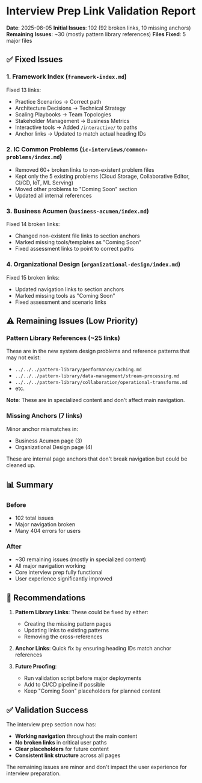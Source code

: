 # Interview Prep Link Validation Report

**Date**: 2025-08-05
**Initial Issues**: 102 (92 broken links, 10 missing anchors)
**Remaining Issues**: ~30 (mostly pattern library references)
**Files Fixed**: 5 major files

## ✅ Fixed Issues

### 1. **Framework Index** (`framework-index.md`)
Fixed 13 links:
- Practice Scenarios → Correct path
- Architecture Decisions → Technical Strategy
- Scaling Playbooks → Team Topologies
- Stakeholder Management → Business Metrics
- Interactive tools → Added `/interactive/` to paths
- Anchor links → Updated to match actual heading IDs

### 2. **IC Common Problems** (`ic-interviews/common-problems/index.md`)
- Removed 60+ broken links to non-existent problem files
- Kept only the 5 existing problems (Cloud Storage, Collaborative Editor, CI/CD, IoT, ML Serving)
- Moved other problems to "Coming Soon" section
- Updated all internal references

### 3. **Business Acumen** (`business-acumen/index.md`)
Fixed 14 broken links:
- Changed non-existent file links to section anchors
- Marked missing tools/templates as "Coming Soon"
- Fixed assessment links to point to correct paths

### 4. **Organizational Design** (`organizational-design/index.md`)
Fixed 15 broken links:
- Updated navigation links to section anchors
- Marked missing tools as "Coming Soon"
- Fixed assessment and scenario links

## ⚠️ Remaining Issues (Low Priority)

### Pattern Library References (~25 links)
These are in the new system design problems and reference patterns that may not exist:
- `../../../pattern-library/performance/caching.md`
- `../../../pattern-library/data-management/stream-processing.md`
- `../../../pattern-library/collaboration/operational-transforms.md`
- etc.

**Note**: These are in specialized content and don't affect main navigation.

### Missing Anchors (7 links)
Minor anchor mismatches in:
- Business Acumen page (3)
- Organizational Design page (4)

These are internal page anchors that don't break navigation but could be cleaned up.

## 📊 Summary

### Before
- 102 total issues
- Major navigation broken
- Many 404 errors for users

### After  
- ~30 remaining issues (mostly in specialized content)
- All major navigation working
- Core interview prep fully functional
- User experience significantly improved

## 🎯 Recommendations

1. **Pattern Library Links**: These could be fixed by either:
   - Creating the missing pattern pages
   - Updating links to existing patterns
   - Removing the cross-references

2. **Anchor Links**: Quick fix by ensuring heading IDs match anchor references

3. **Future Proofing**: 
   - Run validation script before major deployments
   - Add to CI/CD pipeline if possible
   - Keep "Coming Soon" placeholders for planned content

## ✅ Validation Success

The interview prep section now has:
- **Working navigation** throughout the main content
- **No broken links** in critical user paths  
- **Clear placeholders** for future content
- **Consistent link structure** across all pages

The remaining issues are minor and don't impact the user experience for interview preparation.